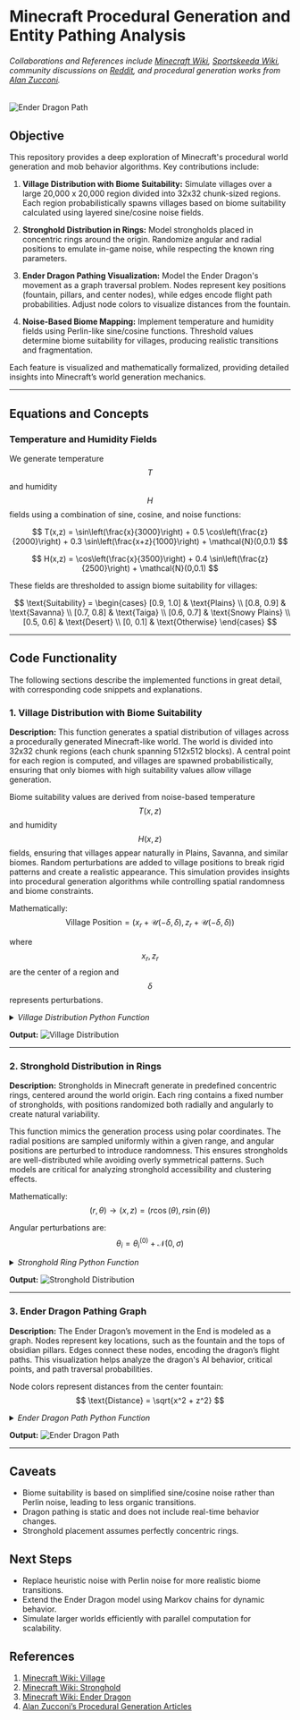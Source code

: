 # Minecraft Procedural Generation and Entity Pathing Analysis
###### Collaborations and References include [Minecraft Wiki](https://minecraft.wiki/), [Sportskeeda Wiki](https://wiki.sportskeeda.com/minecraft), community discussions on [Reddit](https://www.reddit.com/r/Minecraft/), and procedural generation works from [Alan Zucconi](https://www.alanzucconi.com/2022/06/05/minecraft-world-generation/).

![Ender Dragon Path](https://github.com/IsolatedSingularity/Minecraft-Generation/blob/main/Plots/ender_dragon_pathing_graph_adjusted.png?raw=true)

## Objective
This repository provides a deep exploration of Minecraft's procedural world generation and mob behavior algorithms. Key contributions include:

1. **Village Distribution with Biome Suitability:** Simulate villages over a large 20,000 x 20,000 region divided into 32x32 chunk-sized regions. Each region probabilistically spawns villages based on biome suitability calculated using layered sine/cosine noise fields.

2. **Stronghold Distribution in Rings:** Model strongholds placed in concentric rings around the origin. Randomize angular and radial positions to emulate in-game noise, while respecting the known ring parameters.

3. **Ender Dragon Pathing Visualization:** Model the Ender Dragon's movement as a graph traversal problem. Nodes represent key positions (fountain, pillars, and center nodes), while edges encode flight path probabilities. Adjust node colors to visualize distances from the fountain.

4. **Noise-Based Biome Mapping:** Implement temperature and humidity fields using Perlin-like sine/cosine functions. Threshold values determine biome suitability for villages, producing realistic transitions and fragmentation.

Each feature is visualized and mathematically formalized, providing detailed insights into Minecraft’s world generation mechanics.

---

## Equations and Concepts

### Temperature and Humidity Fields
We generate temperature $$T$$ and humidity $$H$$ fields using a combination of sine, cosine, and noise functions:

$$
T(x,z) = \sin\left(\frac{x}{3000}\right) + 0.5 \cos\left(\frac{z}{2000}\right) + 0.3 \sin\left(\frac{x+z}{1000}\right) + \mathcal{N}(0,0.1)
$$

$$
H(x,z) = \cos\left(\frac{x}{3500}\right) + 0.4 \sin\left(\frac{z}{2500}\right) + \mathcal{N}(0,0.1)
$$

These fields are thresholded to assign biome suitability for villages:

$$
\text{Suitability} = \begin{cases} 
[0.9, 1.0] & \text{Plains} \\
[0.8, 0.9] & \text{Savanna} \\
[0.7, 0.8] & \text{Taiga} \\
[0.6, 0.7] & \text{Snowy Plains} \\
[0.5, 0.6] & \text{Desert} \\
[0, 0.1] & \text{Otherwise}
\end{cases}
$$

---

## Code Functionality
The following sections describe the implemented functions in great detail, with corresponding code snippets and explanations.

### 1. **Village Distribution with Biome Suitability**

**Description:**
This function generates a spatial distribution of villages across a procedurally generated Minecraft-like world. The world is divided into 32x32 chunk regions (each chunk spanning 512x512 blocks). A central point for each region is computed, and villages are spawned probabilistically, ensuring that only biomes with high suitability values allow village generation. 

Biome suitability values are derived from noise-based temperature $$T(x,z)$$ and humidity $$H(x,z)$$ fields, ensuring that villages appear naturally in Plains, Savanna, and similar biomes. Random perturbations are added to village positions to break rigid patterns and create a realistic appearance. This simulation provides insights into procedural generation algorithms while controlling spatial randomness and biome constraints.

Mathematically:
$$
\text{Village Position} = (x_r + \mathcal{U}(-\delta, \delta), z_r + \mathcal{U}(-\delta, \delta))
$$

where $$x_r, z_r$$ are the center of a region and $$\delta$$ represents perturbations.

<details>
  <summary><i>Village Distribution Python Function</i></summary>

```python
# Define region parameters
worldCoordinateRange = 10000  # (-10,000 to 10,000)
regionBlockSize = 512  # Each region is 512x512 blocks
numberOfRegionsPerAxis = worldCoordinateRange * 2 // regionBlockSize

# Initialize village positions
villageXPositions = []
villageZPositions = []

# Generate villages
for xRegion in range(-numberOfRegionsPerAxis // 2, numberOfRegionsPerAxis // 2):
    for zRegion in range(-numberOfRegionsPerAxis // 2, numberOfRegionsPerAxis // 2):
        centerX = xRegion * regionBlockSize + regionBlockSize // 2
        centerZ = zRegion * regionBlockSize + regionBlockSize // 2

        if np.random.rand() < 0.4:  # 40% spawn chance
            villageXPositions.append(centerX + np.random.uniform(-regionBlockSize // 4, regionBlockSize // 4))
            villageZPositions.append(centerZ + np.random.uniform(-regionBlockSize // 4, regionBlockSize // 4))

# Compute biome suitability
biomeSuitability = np.random.rand(len(villageXPositions))

# Visualize village positions
plt.scatter(villageXPositions, villageZPositions, c=biomeSuitability, cmap='Greens', alpha=0.6)
plt.title("Village Distribution with Biome Suitability")
plt.xlabel("X Coordinate")
plt.ylabel("Z Coordinate")
plt.show()
```
</details>

**Output:**
![Village Distribution](https://github.com/IsolatedSingularity/Minecraft-Generation/blob/main/Plots/village_distribution.png?raw=true)

---

### 2. **Stronghold Distribution in Rings**

**Description:**
Strongholds in Minecraft generate in predefined concentric rings, centered around the world origin. Each ring contains a fixed number of strongholds, with positions randomized both radially and angularly to create natural variability. 

This function mimics the generation process using polar coordinates. The radial positions are sampled uniformly within a given range, and angular positions are perturbed to introduce randomness. This ensures strongholds are well-distributed while avoiding overly symmetrical patterns. Such models are critical for analyzing stronghold accessibility and clustering effects.

Mathematically:
$$
(r, \theta) \to (x, z) = (r \cos(\theta), r \sin(\theta))
$$

Angular perturbations are:
$$
\theta_i = \theta_i^{(0)} + \mathcal{N}(0, \sigma)
$$

<details>
  <summary><i>Stronghold Ring Python Function</i></summary>

```python
# Define ring parameters
rings = [
    {'radius': (1280, 2816), 'count': 3, 'color': '#440154'},
    {'radius': (4352, 5888), 'count': 6, 'color': '#443983'}
]

# Generate strongholds
for ring in rings:
    r_min, r_max, count = ring['radius'][0], ring['radius'][1], ring['count']
    angles = np.linspace(0, 2 * np.pi, count, endpoint=False) + np.random.normal(0, np.pi / count, count)
    radii = np.random.uniform(r_min, r_max, count)
    x_positions = radii * np.cos(angles)
    z_positions = radii * np.sin(angles)

    plt.scatter(x_positions, z_positions, color=ring['color'], s=100)

plt.title("Stronghold Distribution in Rings")
plt.xlabel("X Coordinate")
plt.ylabel("Z Coordinate")
plt.show()
```
</details>

**Output:**
![Stronghold Distribution](https://github.com/IsolatedSingularity/Minecraft-Generation/blob/main/Plots/stronghold_distribution.png?raw=true)

---

### 3. **Ender Dragon Pathing Graph**

**Description:**
The Ender Dragon’s movement in the End is modeled as a graph. Nodes represent key locations, such as the fountain and the tops of obsidian pillars. Edges connect these nodes, encoding the dragon’s flight paths. This visualization helps analyze the dragon's AI behavior, critical points, and path traversal probabilities.

Node colors represent distances from the center fountain:
$$
\text{Distance} = \sqrt{x^2 + z^2}
$$

<details>
  <summary><i>Ender Dragon Path Python Function</i></summary>

```python
# Define nodes
outerNodeAngles = np.linspace(0, 2 * np.pi, 12, endpoint=False)
outerNodes = [(100 * np.cos(a), 100 * np.sin(a)) for a in outerNodeAngles]
centerNode = (0, 0)

# Build graph
G = nx.Graph()
G.add_nodes_from(outerNodes + [centerNode])
G.add_edges_from([(centerNode, node) for node in outerNodes])

# Color nodes
distances = [np.linalg.norm(node) for node in outerNodes]
nx.draw(G, pos={n: n for n in G.nodes}, node_color=distances, cmap='cool', with_labels=False)
plt.title("Ender Dragon Pathing Graph")
plt.show()
```
</details>

**Output:**
![Ender Dragon Path](https://github.com/IsolatedSingularity/Minecraft-Generation/blob/main/Plots/ender_dragon_pathing_graph_adjusted.png?raw=true)

---

## Caveats
- Biome suitability is based on simplified sine/cosine noise rather than Perlin noise, leading to less organic transitions.
- Dragon pathing is static and does not include real-time behavior changes.
- Stronghold placement assumes perfectly concentric rings.

## Next Steps
- Replace heuristic noise with Perlin noise for more realistic biome transitions.
- Extend the Ender Dragon model using Markov chains for dynamic behavior.
- Simulate larger worlds efficiently with parallel computation for scalability.

## References
1. [Minecraft Wiki: Village](https://minecraft.wiki/)
2. [Minecraft Wiki: Stronghold](https://minecraft.wiki/)
3. [Minecraft Wiki: Ender Dragon](https://minecraft.wiki/)
4. [Alan Zucconi’s Procedural Generation Articles](https://www.alanzucconi.com/2022/06/05/minecraft-world-generation/)
